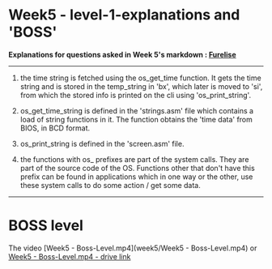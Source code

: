 # Week5 - level-1-explanations and 'BOSS' <br>
**Explanations for questions asked in Week 5's markdown : [Furelise](https://github.com/hotramen-hellfire/-ctrl-alt-delight-/blob/main/FurElise().md)** <br>
***
1. the time string is fetched using the os_get_time function. It gets the time string and is stored in the temp_string in 'bx', which later is moved to 'si', from which the stored info is printed on the cli using 'os_print_string'. <br>

2. os_get_time_string is defined in the 'strings.asm' file which contains a load of string functions in it. The function obtains the 'time data' from BIOS, in BCD format. <br>

3. os_print_string is defined in the 'screen.asm' file. <br>

4. the functions with os_ prefixes are part of the system calls. They are part of the source code of the OS. Functions other that don't have this prefix can be found in applications which in one way or the other, use these system calls to do some action / get some data. <br>
***
# BOSS level
The video [Week5 - Boss-Level.mp4](week5/Week5 - Boss-Level.mp4) or [Week5 - Boss-Level.mp4 - drive link](https://drive.google.com/file/d/1_FTGydpvU0hCn9_-Jbfn4yoo-AaWDBDA/view?usp=drive_link)
